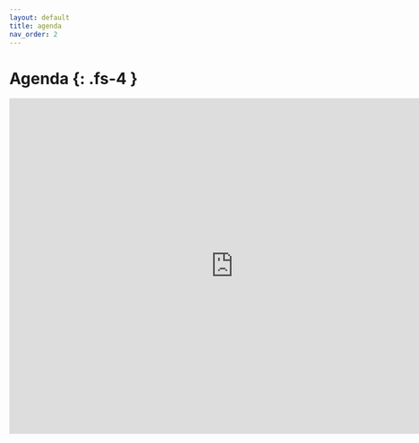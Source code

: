 ```yaml
---
layout: default
title: agenda
nav_order: 2
---
```


# Agenda {: .fs-4 }

<iframe src="https://calendar.google.com/calendar/embed?height=600&amp;wkst=1&amp;bgcolor=%23ffffff&amp;ctz=America%2FSao_Paulo&amp;src=cm9kcmlnby5wcmVzdGVzQHBvYS5pZnJzLmVkdS5icg&amp;src=cHQuYnJhemlsaWFuI2hvbGlkYXlAZ3JvdXAudi5jYWxlbmRhci5nb29nbGUuY29t&amp;color=%237CB342&amp;color=%23c53f00&amp;mode=WEEK&amp;showTitle=1&amp;title=Rodrigo%20Prestes%20Machado" style="border-width:0" width="800" height="600" frameborder="0" scrolling="no"></iframe>